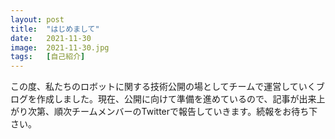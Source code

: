 ```yaml
---
layout: post
title:  "はじめまして"
date:   2021-11-30
image:  2021-11-30.jpg
tags:   [自己紹介]
---
```

この度、私たちのロボットに関する技術公開の場としてチームで運営していくブログを作成しました。現在、公開に向けて準備を進めているので、記事が出来上がり次第、順次チームメンバーのTwitterで報告していきます。続報をお待ち下さい。